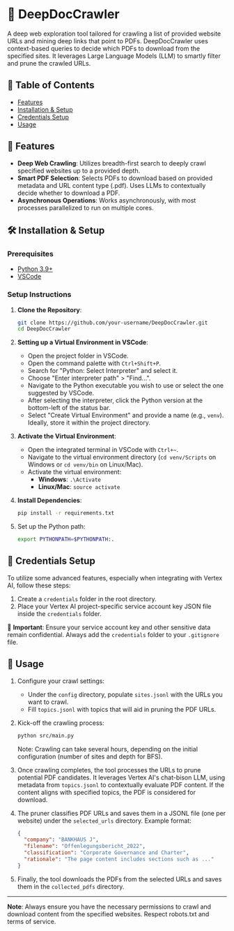 # 📜 DeepDocCrawler 
A deep web exploration tool tailored for crawling a list of provided website URLs and mining deep links that point to PDFs. DeepDocCrawler uses context-based queries to decide which PDFs to download from the specified sites. It leverages Large Language Models (LLM) to smartly filter and prune the crawled URLs.

## 📌 Table of Contents
- [Features](#features)
- [Installation & Setup](#installation--setup)
- [Credentials Setup](#credentials-setup)
- [Usage](#usage)

## 🌟 Features

- **Deep Web Crawling**: Utilizes breadth-first search to deeply crawl specified websites up to a provided depth.
- **Smart PDF Selection**: Selects PDFs to download based on provided metadata and URL content type (.pdf). Uses LLMs to contextually decide whether to download a PDF.
- **Asynchronous Operations**: Works asynchronously, with most processes parallelized to run on multiple cores.

## 🛠 Installation & Setup

### Prerequisites
- [Python 3.9+](https://www.python.org/downloads/)
- [VSCode](https://code.visualstudio.com/)

### Setup Instructions
1. **Clone the Repository**:
    ```bash
    git clone https://github.com/your-username/DeepDocCrawler.git
    cd DeepDocCrawler
    ```

2. **Setting up a Virtual Environment in VSCode**:
    - Open the project folder in VSCode.
    - Open the command palette with `Ctrl+Shift+P`.
    - Search for "Python: Select Interpreter" and select it.
    - Choose "Enter interpreter path" > "Find...".
    - Navigate to the Python executable you wish to use or select the one suggested by VSCode.
    - After selecting the interpreter, click the Python version at the bottom-left of the status bar.
    - Select "Create Virtual Environment" and provide a name (e.g., `venv`). Ideally, store it within the project directory.

3. **Activate the Virtual Environment**:
    - Open the integrated terminal in VSCode with `Ctrl+~`.
    - Navigate to the virtual environment directory (`cd venv/Scripts` on Windows or `cd venv/bin` on Linux/Mac).
    - Activate the virtual environment:
        - **Windows**: `.\Activate`
        - **Linux/Mac**: `source activate`

4. **Install Dependencies**:
    ```bash
    pip install -r requirements.txt
    ```

5. Set up the Python path:
    ```bash
    export PYTHONPATH=$PYTHONPATH:.
    ```

## 🔐 Credentials Setup

To utilize some advanced features, especially when integrating with Vertex AI, follow these steps:

1. Create a `credentials` folder in the root directory.
2. Place your Vertex AI project-specific service account key JSON file inside the `credentials` folder.

🚫 **Important**: Ensure your service account key and other sensitive data remain confidential. Always add the `credentials` folder to your `.gitignore` file.

## 🚀 Usage

1. Configure your crawl settings:
    - Under the `config` directory, populate `sites.jsonl` with the URLs you want to crawl.
    - Fill `topics.jsonl` with topics that will aid in pruning the PDF URLs.

2. Kick-off the crawling process:
    ```bash
    python src/main.py
    ```
    Note: Crawling can take several hours, depending on the initial configuration (number of sites and depth for BFS).

3. Once crawling completes, the tool processes the URLs to prune potential PDF candidates. It leverages Vertex AI's chat-bison LLM, using metadata from `topics.jsonl` to contextually evaluate PDF content. If the content aligns with specified topics, the PDF is considered for download.

4. The pruner classifies PDF URLs and saves them in a JSONL file (one per website) under the `selected_urls` directory. Example format:
    ```json
    {
      "company": "BANKHAUS J",
      "filename": "Offenlegungsbericht_2022",
      "classification": "Corporate Governance and Charter",
      "rationale": "The page content includes sections such as ..."
    }
    ```

5. Finally, the tool downloads the PDFs from the selected URLs and saves them in the `collected_pdfs` directory.

---

**Note**: Always ensure you have the necessary permissions to crawl and download content from the specified websites. Respect robots.txt and terms of service.